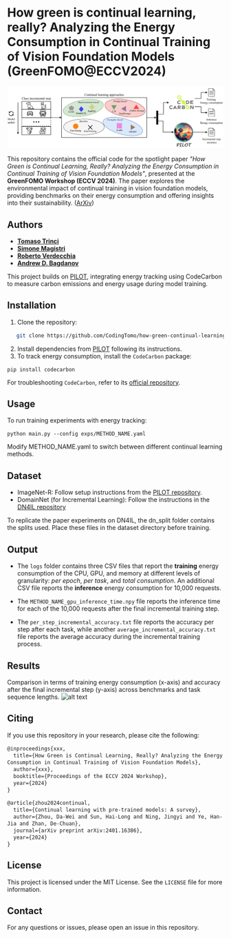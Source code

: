 # How green is continual learning, really? Analyzing the Energy Consumption in Continual Training of Vision Foundation Models (GreenFOMO@ECCV2024)

![alt text](https://github.com/CodingTomo/how-green-continual-learning/blob/main/src/methodology.png?raw=true)

This repository contains the official code for the spotlight paper *"How Green is Continual Learning, Really? Analyzing the Energy Consumption in Continual Training of Vision Foundation Models"*, presented at the **GreenFOMO Workshop (ECCV 2024)**. The paper explores the environmental impact of continual training in vision foundation models, providing benchmarks on their energy consumption and offering insights into their sustainability. 
([ArXiv](https://arxiv.org/abs/2409.18664))


## Authors
 - [**Tomaso Trinci**](https://scholar.google.com/citations?user=kfN-d6IAAAAJ&hl=it)
 - [**Simone Magistri**](https://scholar.google.com/citations?hl=it&user=fAS993EAAAAJ&view_op=list_works&sortby=pubdate)
 - [**Roberto Verdecchia**](https://scholar.google.it/citations?user=pvO-0xwAAAAJ&hl=en)
 - [**Andrew D. Bagdanov**](https://scholar.google.com/citations?user=_Fk4YUcAAAAJ&hl=en)


This project builds on [PILOT](https://github.com/sun-hailong/LAMDA-PILOT), integrating energy tracking using CodeCarbon to measure carbon emissions and energy usage during model training.

## Installation
1. Clone the repository:
```bash
   git clone https://github.com/CodingTomo/how-green-continual-learning.git
```
2. Install dependencies from [PILOT](https://github.com/sun-hailong/LAMDA-PILOT) following its instructions.
3. To track energy consumption, install the ```CodeCarbon``` package:
```
pip install codecarbon
```
For troubleshooting ```CodeCarbon```, refer to its [official repository](https://github.com/mlco2/codecarbon).


## Usage
To run training experiments with energy tracking:
```
python main.py --config exps/METHOD_NAME.yaml
```
Modify METHOD_NAME.yaml to switch between different continual learning methods.

## Dataset
- ImageNet-R: Follow setup instructions from the [PILOT repository](https://github.com/sun-hailong/LAMDA-PILOT).
- DomainNet (for Incremental Learning): Follow the instructions in the [DN4IL repository](https://github.com/NeurAI-Lab/DN4IL-dataset)

To replicate the paper experiments on DN4IL, the dn_split folder contains the splits used. Place these files in the dataset directory before training.

## Output
- The `logs` folder contains three CSV files that report the **training** energy consumption of the CPU, GPU, and memory at different levels of granularity: *per epoch*, *per task*, and *total consumption*. An additional CSV file reports the **inference** energy consumption for 10,000 requests.

- The `METHOD_NAME_gpu_inference_time.npy` file reports the inference time for each of the 10,000 requests after the final incremental training step.

- The `per_step_incremental_accuracy.txt` file reports the accuracy per step after each task, while another `average_incremental_accuracy.txt` file reports the average accuracy during the incremental training process.


## Results
Comparison in terms of training energy consumption (x-axis) and accuracy after the final incremental step (y-axis) across benchmarks and task sequence lengths.
![alt text](https://github.com/CodingTomo/how-green-continual-learning/blob/main/src/train_energy_vs_accuracy_all.jpeg)

## Citing
If you use this repository in your research, please cite the following:
```
@inproceedings{xxx,
  title={How Green is Continual Learning, Really? Analyzing the Energy Consumption in Continual Training of Vision Foundation Models},
  author={xxx},
  booktitle={Proceedings of the ECCV 2024 Workshop},
  year={2024}
}
```

```
@article{zhou2024continual,
  title={Continual learning with pre-trained models: A survey},
  author={Zhou, Da-Wei and Sun, Hai-Long and Ning, Jingyi and Ye, Han-Jia and Zhan, De-Chuan},
  journal={arXiv preprint arXiv:2401.16386},
  year={2024}
}
```

## License

This project is licensed under the MIT License. See the `LICENSE` file for more information.

## Contact
For any questions or issues, please open an issue in this repository.
